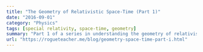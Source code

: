 ```yaml
---
title: "The Geometry of Relativistic Space-Time (Part 1)"
date: "2016-09-01"
category: "Physics"
tags: [special relativity, space-time, geometry]
summary: "Part 1 of a series in understanding the geometry of relativistic space-time."
url: "https://rogueteacher.me/blog/geometry-space-time-part-i.html"
---
```

